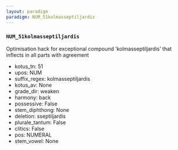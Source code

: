 ```yaml
---
layout: paradigm
paradigm: NUM_51kolmasseptiljardis
---
```

### ` NUM_51kolmasseptiljardis `

Optimisation hack for exceptional compound ’kolmasseptiljardis’ that inflects in all parts with agreement
* kotus_tn: 51
* upos: NUM
* suffix_regex: kolmasseptiljardis
* kotus_av: None
* grade_dir: weaken
* harmony: back
* possessive: False
* stem_diphthong: None
* deletion: sseptiljardis
* plurale_tantum: False
* clitics: False
* pos: NUMERAL
* stem_vowel: None
